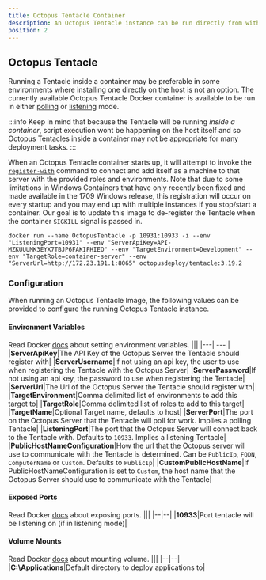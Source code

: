 ```yaml
---
title: Octopus Tentacle Container
description: An Octopus Tentacle instance can be run directly from within a container.
position: 2
---
```


## Octopus Tentacle
Running a Tentacle inside a container may be preferable in some environments where installing one directly on the host is not an option. The currently available Octopus Tentacle Docker container is available to be run in either [polling](docs/infrastructure/windows-targets/polling-tentacles/index.md) or [listening](/docs/infrastructure/windows-targets/listening-tentacles/index.md) mode.

:::info
 Keep in mind that because the Tentacle will be running _inside a container_, script execution wont be happening on the host itself and so Octopus Tentacles inside a container may not be appropriate for many deployment tasks.
:::

When an Octopus Tentacle container starts up, it will attempt to invoke the [`register-with`](/docs/api-and-integration/tentacle.exe-command-line/register-with.md) command to connect and add itself as a machine to that server with the provided roles and environments. Note that due to some limitations in Windows Containers that have only recently been fixed and made available in the 1709 Windows release, this registration will occur on every startup and you may end up with multiple instances if you stop/start a container. Our goal is to update this image to de-register the Tentacle when the container `SIGKILL` signal is passed in.

```
docker run --name OctopusTentacle -p 10931:10933 -i --env "ListeningPort=10931" --env "ServerApiKey=API-MZKUUUMK3EYX7TBJP6FAKIFHIEO" --env "TargetEnvironment=Development" --env "TargetRole=container-server" --env "ServerUrl=http://172.23.191.1:8065" octopusdeploy/tentacle:3.19.2
```

### Configuration
When running an Octopus Tentacle Image, the following values can be provided to configure the running Octopus Tentacle instance.

#### Environment Variables
Read Docker [docs](https://docs.docker.com/engine/reference/commandline/run/#set-environment-variables--e---env---env-file) about setting environment variables.
|||
|---| --- |
|**ServerApiKey**|The API Key of the Octopus Server the Tentacle should register with|
|**ServerUsername**|If not using an api key, the user to use when registering the Tentacle with the Octopus Server|
|**ServerPassword**|If not using an api key, the password to use when registering the Tentacle|
|**ServerUrl**|The Url of the Octopus Server the Tentacle should register with|
|**TargetEnvironment**|Comma delimited list of environments to add this target to|
|**TargetRole**|Comma delimited list of roles to add to this target|
|**TargetName**|Optional Target name, defaults to host|
|**ServerPort**|The port on the Octopus Server that the Tentacle will poll for work. Implies a polling Tentacle|
|**ListeningPort**|The port that the Octopus Server will connect back to the Tentacle with. Defaults to `10933`. Implies a listening Tentacle|
|**PublicHostNameConfiguration**|How the url that the Octopus server will use to communicate with the Tentacle is determined. Can be `PublicIp`, `FQDN`, `ComputerName` or `Custom`. Defaults to `PublicIp`|
|**CustomPublicHostName**|If PublicHostNameConfiguration is set to `Custom`, the host name that the Octopus Server should use to communicate with the Tentacle|

#### Exposed Ports
Read Docker [docs](https://docs.docker.com/engine/reference/commandline/run/#publish-or-expose-port--p---expose) about exposing ports.
|||
|--|--|
|**10933**|Port tentacle will be listening on (if in listening mode)|

#### Volume Mounts
Read Docker [docs](https://docs.docker.com/engine/reference/commandline/run/#mount-volume--v---read-only) about mounting volume.
|||
|--|--|
|**C:\Applications**|Default directory to deploy applications to|